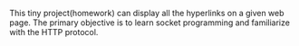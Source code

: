 This tiny project(homework) can display all the hyperlinks on a given web page.
The primary objective is to learn socket programming and familiarize with the HTTP protocol.
